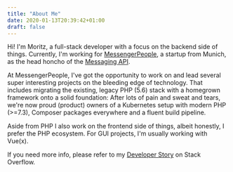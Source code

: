 ```yaml
---
title: "About Me"
date: 2020-01-13T20:39:42+01:00
draft: false
---
```


Hi! I'm Moritz, a full-stack developer with a focus on the backend side of things. Currently, I'm working for [MessengerPeople](https://www.messengerpeople.com),
a startup from Munich, as the head honcho of the [Messaging API](https://www.messengerpeople.dev).  

At MessengerPeople, I've got the opportunity to work on and lead several super interesting projects on the bleeding edge of technology. That includes migrating
the existing, legacy PHP (5.6) stack with a homegrown framework onto a solid foundation: After lots of pain and sweat and tears, we're now proud (product) owners
of a Kubernetes setup with modern PHP (>=7.3), Composer packages everywhere and a fluent build pipeline.

Aside from PHP I also work on the frontend side of things, albeit honestly, I prefer the PHP ecosystem. For GUI projects, I'm usually working with Vue(x).

If you need more info, please refer to my [Developer Story](https://stackoverflow.com/users/story/2532203) on Stack Overflow.

